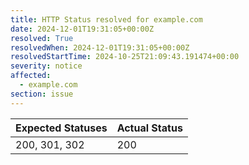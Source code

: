 ```yaml
---
title: HTTP Status resolved for example.com
date: 2024-12-01T19:31:05+00:00Z
resolved: True
resolvedWhen: 2024-12-01T19:31:05+00:00Z
resolvedStartTime: 2024-10-25T21:09:43.191474+00:00
severity: notice
affected:
  - example.com
section: issue
---
```


| Expected Statuses | Actual Status  |
|-------------------|----------------|
| 200, 301, 302 | 200 |
